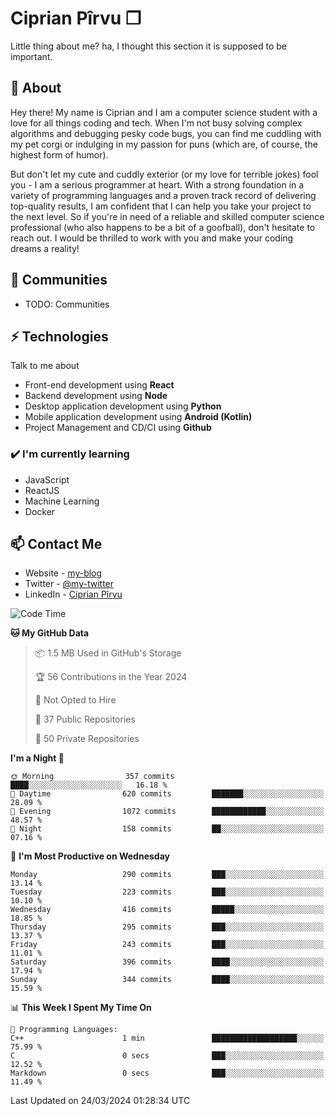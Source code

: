 # Ciprian Pîrvu ❐

Little thing about me? ha, I thought this section it is supposed to be important.

## 🧐 About

Hey there! My name is Ciprian and I am a computer science student with a love for all things coding and tech. When I'm not busy solving complex algorithms and debugging pesky code bugs, you can find me cuddling with my pet corgi or indulging in my passion for puns (which are, of course, the highest form of humor).

But don't let my cute and cuddly exterior (or my love for terrible jokes) fool you - I am a serious programmer at heart. With a strong foundation in a variety of programming languages and a proven track record of delivering top-quality results, I am confident that I can help you take your project to the next level. So if you're in need of a reliable and skilled computer science professional (who also happens to be a bit of a goofball), don't hesitate to reach out. I would be thrilled to work with you and make your coding dreams a reality!

## 👯 Communities

-   TODO: Communities

## ⚡ Technologies

Talk to me about

-   Front-end development using **React**
-   Backend development using **Node**
-   Desktop application development using **Python**
-   Mobile application development using **Android (Kotlin)**
-   Project Management and CD/CI using **Github**

### ✔️ I'm currently learning

-   JavaScript
-   ReactJS
-   Machine Learning
-   Docker

## 📫 Contact Me

-   Website - [my-blog]()
-   Twitter - [@my-twitter]()
-   LinkedIn - [Ciprian Pîrvu](https://www.linkedin.com/in/p%C3%AErvu-ciprian-cristian-4415991b1/)

<!--START_SECTION:waka-->
![Code Time](http://img.shields.io/badge/Code%20Time-1%2C970%20hrs%204%20mins-blue)

**🐱 My GitHub Data** 

> 📦 1.5 MB Used in GitHub's Storage 
 > 
> 🏆 56 Contributions in the Year 2024
 > 
> 🚫 Not Opted to Hire
 > 
> 📜 37 Public Repositories 
 > 
> 🔑 50 Private Repositories 
 > 
**I'm a Night 🦉** 

```text
🌞 Morning                357 commits         ████░░░░░░░░░░░░░░░░░░░░░   16.18 % 
🌆 Daytime                620 commits         ███████░░░░░░░░░░░░░░░░░░   28.09 % 
🌃 Evening                1072 commits        ████████████░░░░░░░░░░░░░   48.57 % 
🌙 Night                  158 commits         ██░░░░░░░░░░░░░░░░░░░░░░░   07.16 % 
```
📅 **I'm Most Productive on Wednesday** 

```text
Monday                   290 commits         ███░░░░░░░░░░░░░░░░░░░░░░   13.14 % 
Tuesday                  223 commits         ███░░░░░░░░░░░░░░░░░░░░░░   10.10 % 
Wednesday                416 commits         █████░░░░░░░░░░░░░░░░░░░░   18.85 % 
Thursday                 295 commits         ███░░░░░░░░░░░░░░░░░░░░░░   13.37 % 
Friday                   243 commits         ███░░░░░░░░░░░░░░░░░░░░░░   11.01 % 
Saturday                 396 commits         ████░░░░░░░░░░░░░░░░░░░░░   17.94 % 
Sunday                   344 commits         ████░░░░░░░░░░░░░░░░░░░░░   15.59 % 
```


📊 **This Week I Spent My Time On** 

```text
💬 Programming Languages: 
C++                      1 min               ███████████████████░░░░░░   75.99 % 
C                        0 secs              ███░░░░░░░░░░░░░░░░░░░░░░   12.52 % 
Markdown                 0 secs              ███░░░░░░░░░░░░░░░░░░░░░░   11.49 % 
```


 Last Updated on 24/03/2024 01:28:34 UTC
<!--END_SECTION:waka-->
